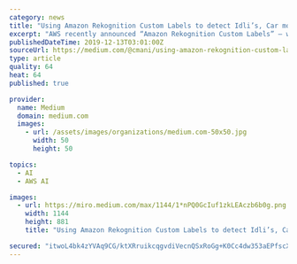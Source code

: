 ```yaml
---
category: news
title: "Using Amazon Rekognition Custom Labels to detect Idli’s, Car models and more ;-)"
excerpt: "AWS recently announced “Amazon Rekognition Custom Labels” — where “ you can identify the objects and scenes in images that are specific to your business needs. For example, you can find your logo in social media posts, identify your products on ..."
publishedDateTime: 2019-12-13T03:01:00Z
sourceUrl: https://medium.com/@cmani/using-amazon-rekognition-custom-labels-to-detect-idlis-car-models-and-more-a87057c9332f
type: article
quality: 64
heat: 64
published: true

provider:
  name: Medium
  domain: medium.com
  images:
    - url: /assets/images/organizations/medium.com-50x50.jpg
      width: 50
      height: 50

topics:
  - AI
  - AWS AI

images:
  - url: https://miro.medium.com/max/1144/1*nPQ0GcIuf1zkLEAczb6b0g.png
    width: 1144
    height: 881
    title: "Using Amazon Rekognition Custom Labels to detect Idli’s, Car models and more ;-)"

secured: "itwoL4bk4zYVAq9CG/ktXRruikcqgvdiVecnQSxRoGg+K0Cc4dw353aEPfscXUxpdQUdV6OqL6sL1EX6MZZ4bmJOQ8FpdPLs6jn3UL1ZwohTqQ33gEEUbLazvfilvzgiQ51X3OtwIPJVh2PRW7DpwcYPvYHRLlTpXs3z8As51PusmSs3gf3vj7oSKKS+tdapJDUtJRcMtimdi10qtjexBjQS4UT+9d7h0MRrVXShpORIKrxts1ghsMu38WtYIHVl4TipmSpf2CAdKzOqiK4D7Q==;DmPcyu5xTwA27Xv91ViqZw=="
---
```


